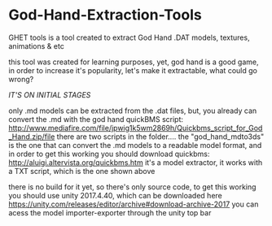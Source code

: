 # God-Hand-Extraction-Tools
GHET tools is a tool created to extract God Hand .DAT models, textures, animations &amp; etc


this tool was created for learning purposes, yet, god hand is a good game, in order to increase it's popularity, let's make it extractable, what could go wrong?

*IT'S ON INITIAL STAGES*

only .md models can be extracted from the .dat files, but, you already can convert the .md with the god hand quickBMS script: http://www.mediafire.com/file/jpwig1k5wm2869h/Quickbms_script_for_God_Hand.zip/file
there are two scripts in the folder.... the "god_hand_mdto3ds" is the one that can convert the .md models to a readable model format, and in order to get this working
you should download quickbms:
http://aluigi.altervista.org/quickbms.htm
it's a model extractor, it works with a TXT script, which is the one shown above




there is no build for it yet, so there's only source code, to get this working you should use unity 2017.4.40, which can be downloaded here https://unity.com/releases/editor/archive#download-archive-2017
you can acess the model importer-exporter through the unity top bar
